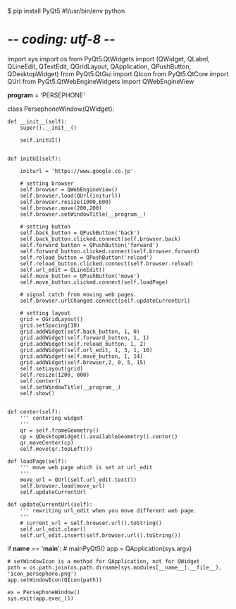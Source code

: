 $ pip install PyQt5
#!/usr/bin/env python
# -*- coding: utf-8 -*-

import sys
import os
from PyQt5.QtWidgets import (QWidget, QLabel, QLineEdit, 
                             QTextEdit, QGridLayout, QApplication, QPushButton,  QDesktopWidget)
from PyQt5.QtGui import QIcon
from PyQt5.QtCore import QUrl
from PyQt5.QtWebEngineWidgets import QWebEngineView

__program__ = 'PERSEPHONE'


class PersephoneWindow(QWidget):

    def __init__(self):
        super().__init__()

        self.initUI()


    def initUI(self):

        initurl = 'https://www.google.co.jp'

        # setting browser
        self.browser = QWebEngineView()
        self.browser.load(QUrl(initurl))        
        self.browser.resize(1000,600)
        self.browser.move(200,200)
        self.browser.setWindowTitle(__program__)

        # setting button
        self.back_button = QPushButton('back')
        self.back_button.clicked.connect(self.browser.back)        
        self.forward_button = QPushButton('forward')
        self.forward_button.clicked.connect(self.browser.forward)
        self.reload_button = QPushButton('reload')
        self.reload_button.clicked.connect(self.browser.reload)
        self.url_edit = QLineEdit()
        self.move_button = QPushButton('move')
        self.move_button.clicked.connect(self.loadPage)

        # signal catch from moving web pages.
        self.browser.urlChanged.connect(self.updateCurrentUrl)

        # setting layout
        grid = QGridLayout()
        grid.setSpacing(10)
        grid.addWidget(self.back_button, 1, 0)
        grid.addWidget(self.forward_button, 1, 1)
        grid.addWidget(self.reload_button, 1, 2)
        grid.addWidget(self.url_edit, 1, 3, 1, 10)
        grid.addWidget(self.move_button, 1, 14)
        grid.addWidget(self.browser,2, 0, 5, 15)
        self.setLayout(grid) 
        self.resize(1200, 800)
        self.center()
        self.setWindowTitle(__program__)
        self.show()


    def center(self):
        ''' centering widget
        '''
        qr = self.frameGeometry()
        cp = QDesktopWidget().availableGeometry().center()
        qr.moveCenter(cp)
        self.move(qr.topLeft())

    def loadPage(self):
        ''' move web page which is set at url_edit
        '''
        move_url = QUrl(self.url_edit.text())
        self.browser.load(move_url)
        self.updateCurrentUrl

    def updateCurrentUrl(self):
        ''' rewriting url_edit when you move different web page.
        '''
        # current_url = self.browser.url().toString()
        self.url_edit.clear()
        self.url_edit.insert(self.browser.url().toString())

if __name__ == '__main__':
    # mainPyQt5()
    app = QApplication(sys.argv)

    # setWindowIcon is a method for QApplication, not for QWidget
    path = os.path.join(os.path.dirname(sys.modules[__name__].__file__), 'icon_persephone.png')
    app.setWindowIcon(QIcon(path))

    ex = PersephoneWindow()
    sys.exit(app.exec_())
